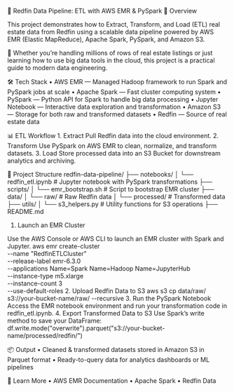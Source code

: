 🏡 Redfin Data Pipeline: ETL with AWS EMR & PySpark
🚀 Overview

This project demonstrates how to Extract, Transform, and Load (ETL) real estate data from Redfin using a scalable data pipeline powered by AWS EMR (Elastic MapReduce), Apache Spark, PySpark, and Amazon S3.

🔧 Whether you’re handling millions of rows of real estate listings or just learning how to use big data tools in the cloud, this project is a practical guide to modern data engineering.

🛠️ Tech Stack
	•	AWS EMR — Managed Hadoop framework to run Spark and PySpark jobs at scale
	•	Apache Spark — Fast cluster computing system
	•	PySpark — Python API for Spark to handle big data processing
	•	Jupyter Notebook — Interactive data exploration and transformation
	•	Amazon S3 — Storage for both raw and transformed datasets
	•	Redfin — Source of real estate data
 
 📊 ETL Workflow
	1.	Extract Pull Redfin data into the cloud environment.
	2.	Transform Use PySpark on AWS EMR to clean, normalize, and transform datasets.
	3.	Load Store processed data into an S3 Bucket for downstream analytics and archiving.

📂 Project Structure
 redfin-data-pipeline/
├── notebooks/
│   └── redfin_etl.ipynb     # Jupyter notebook with PySpark transformations
├── scripts/
│   └── emr_bootstrap.sh     # Script to bootstrap EMR cluster
├── data/
│   └── raw/                 # Raw Redfin data
│   └── processed/           # Transformed data
├── utils/
│   └── s3_helpers.py        # Utility functions for S3 operations
├── README.md

1. Launch an EMR Cluster

Use the AWS Console or AWS CLI to launch an EMR cluster with Spark and Jupyter.
  aws emr create-cluster \
  --name "RedfinETLCluster" \
  --release-label emr-6.3.0 \
  --applications Name=Spark Name=Hadoop Name=JupyterHub \
  --instance-type m5.xlarge \
  --instance-count 3 \
  --use-default-roles
2. Upload Redfin Data to S3
   aws s3 cp data/raw/ s3://your-bucket-name/raw/ --recursive
3. Run the PySpark Notebook
   Access the EMR notebook environment and run your transformation code in redfin_etl.ipynb.
4. Export Transformed Data to S3
  Use Spark’s write method to save your DataFrame:
  df.write.mode("overwrite").parquet("s3://your-bucket-name/processed/redfin/")
  
📦 Output
	•	Cleaned & transformed datasets stored in Amazon S3 in Parquet format
	•	Ready-to-query data for analytics dashboards or ML pipelines

🧠 Learn More
	•	AWS EMR Documentation
	•	Apache Spark
	•	Redfin Data
